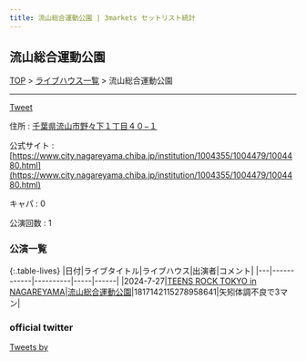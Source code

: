 ```yaml
---
title: 流山総合運動公園 | 3markets セットリスト統計
---
```

## 流山総合運動公園

[TOP](/setlist/) > [ライブハウス一覧](livehouses.html) > 流山総合運動公園

___

<a href="https://twitter.com/share?ref_src=twsrc%5Etfw" data-text="3markets[ ]セットリスト > 流山総合運動公園" class="twitter-share-button" data-via="3markets" data-hashtags="3markets" data-related="3markets" data-show-count="false">Tweet</a>

住所
:    <a href="https://www.google.co.jp/maps/search/%E5%8D%83%E8%91%89%E7%9C%8C%E6%B5%81%E5%B1%B1%E5%B8%82%E9%87%8E%E3%80%85%E4%B8%8B%EF%BC%91%E4%B8%81%E7%9B%AE%EF%BC%94%EF%BC%90%E2%88%92%EF%BC%91" rel="noopener noreferrer" target="_blank">千葉県流山市野々下１丁目４０−１</a>

公式サイト
:    [https://www.city.nagareyama.chiba.jp/institution/1004355/1004479/1004480.html](https://www.city.nagareyama.chiba.jp/institution/1004355/1004479/1004480.html)

キャパ
:    0

公演回数
: 1



### 公演一覧

{:.table-lives}
|日付|ライブタイトル|ライブハウス|出演者|コメント|
|---|------------|----------|-----|------|
|<span class="nowrap">2024-7-27</span>|[TEENS ROCK TOKYO in NAGAREYAMA](live134.html)|[流山総合運動公園](livehouse086.html)|1817142115278958641|矢矧体調不良で3マン|




### official twitter

<a class="twitter-timeline" href="https://twitter.com/?ref_src=twsrc%5Etfw">Tweets by </a> <script async src="https://platform.twitter.com/widgets.js" charset="utf-8"></script>


<script async src="https://platform.twitter.com/widgets.js" charset="utf-8"></script>